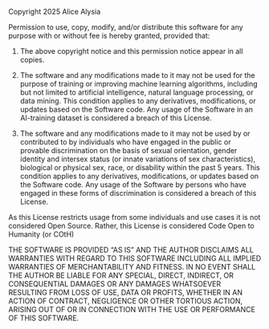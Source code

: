 Copyright 2025 Alice Alysia

Permission to use, copy, modify, and/or distribute this software for any purpose with or without fee is hereby granted, provided that:

1. The above copyright notice and this permission notice appear in all copies.

2. The software and any modifications made to it may not be used for the purpose of training or improving machine learning algorithms, including but not limited to artificial intelligence, natural language processing, or data mining. This condition applies to any derivatives, modifications, or updates based on the Software code. Any usage of the Software in an AI-training dataset is considered a breach of this License.

3. The software and any modifications made to it may not be used by or contributed to by individuals who have engaged in the public or provable discrimination on the basis of sexual orientation, gender identity and intersex status (or innate variations of sex characteristics), biological or physical sex, race, or disability within the past 5 years. This condition applies to any derivatives, modifications, or updates based on the Software code. Any usage of the Software by persons who have engaged in these forms of discrimination is considered a breach of this License.

As this License restricts usage from some individuals and use cases it is not considered Open Source. Rather, this License is considered Code Open to Humanity (or COtH)

THE SOFTWARE IS PROVIDED “AS IS” AND THE AUTHOR DISCLAIMS ALL WARRANTIES WITH REGARD TO THIS SOFTWARE INCLUDING ALL IMPLIED WARRANTIES OF MERCHANTABILITY AND FITNESS. IN NO EVENT SHALL THE AUTHOR BE LIABLE FOR ANY SPECIAL, DIRECT, INDIRECT, OR CONSEQUENTIAL DAMAGES OR ANY DAMAGES WHATSOEVER RESULTING FROM LOSS OF USE, DATA OR PROFITS, WHETHER IN AN ACTION OF CONTRACT, NEGLIGENCE OR OTHER TORTIOUS ACTION, ARISING OUT OF OR IN CONNECTION WITH THE USE OR PERFORMANCE OF THIS SOFTWARE.
